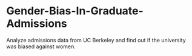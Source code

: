 # Gender-Bias-In-Graduate-Admissions
Analyze admissions data from UC Berkeley and find out if the university was biased against women.
